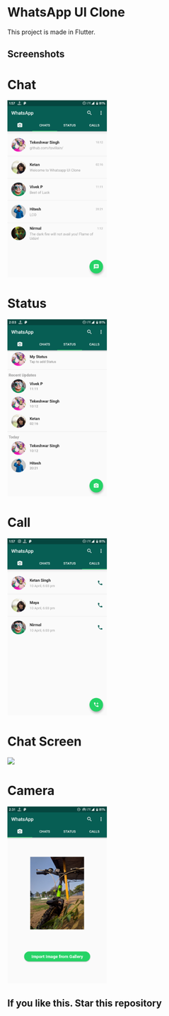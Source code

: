 # WhatsApp UI Clone

This project is made in Flutter.

## Screenshots

# Chat
<img src="https://github.com/tsvillain/whatsappUIclone-flutter/blob/master/images/Screenshots/Chats.png" height="400" />

# Status
<img src="https://github.com/tsvillain/whatsappUIclone-flutter/blob/master/images/Screenshots/Status.png" height="400" />

# Call
<img src="https://github.com/tsvillain/whatsappUIclone-flutter/blob/master/images/Screenshots/Calls.png" height="400" />

# Chat Screen
<img src="https://github.com/tsvillain/whatsappUIclone-flutter/blob/master/images/Screenshots/Chat+Screen.png" height="400" />


# Camera
<img src="https://github.com/tsvillain/whatsappUIclone-flutter/blob/master/images/Screenshots/Camera.png" height="400" />

## If you like this. Star this repository
